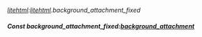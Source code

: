 _[litehtml](../../modules/litehtml/litehtml-module.md):[litehtml](../../modules/litehtml/litehtml-module.md).background\_attachment\_fixed_
##### Const background\_attachment\_fixed:[background_attachment](../../modules/litehtml/litehtml-background_attachment.md)
